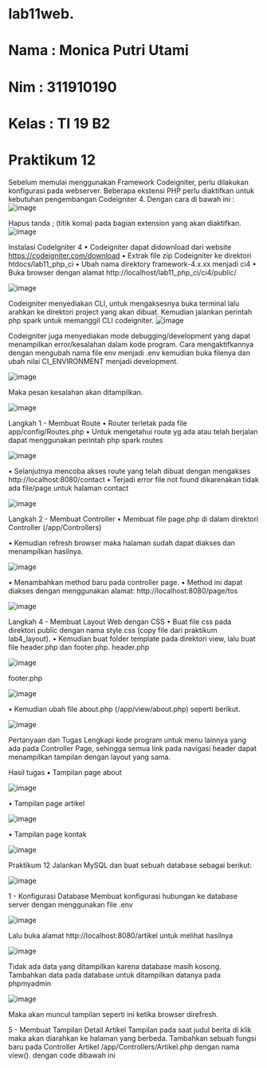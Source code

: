 # lab11web.
# Nama : Monica Putri Utami
# Nim   : 311910190
# Kelas : TI 19 B2
# Praktikum 12
Sebelum memulai menggunakan Framework Codeigniter, perlu dilakukan konfigurasi pada webserver. Beberapa ekstensi PHP perlu diaktifkan untuk kebutuhan pengembangan Codeigniter 4. Dengan cara di bawah ini :
![image](https://user-images.githubusercontent.com/81574673/122777207-04c84480-d2d6-11eb-9ccc-8d89bd8345b4.png)

Hapus tanda ; (titik koma) pada bagian extension yang akan diaktifkan. 
![image](https://user-images.githubusercontent.com/81574673/122777292-1873ab00-d2d6-11eb-8067-277e13351f46.png)

Instalasi CodeIgniter 4
•	Codeigniter dapat didownload dari website https://codeigniter.com/download
•	Extrak file zip Codeigniter ke direktori htdocs/lab11_php_ci
•	Ubah nama direktory framework-4.x.xx menjadi ci4
•	Buka browser dengan alamat http://localhost/lab11_php_ci/ci4/public/

![image](https://user-images.githubusercontent.com/81574673/122777364-2c1f1180-d2d6-11eb-84a2-172832c41961.png)

Codeigniter menyediakan CLI, untuk mengaksesnya buka terminal lalu arahkan ke direktori project yang akan dibuat. Kemudian jalankan perintah php spark untuk memanggil CLI codeigniter.
![image](https://user-images.githubusercontent.com/81574673/122777809-96d04d00-d2d6-11eb-92f6-6728b94905e9.png)

Codeigniter juga menyediakan mode debugging/development yang dapat menampilkan error/kesalahan dalam kode program. Cara mengaktifkannya dengan mengubah nama file env menjadi .env kemudian buka filenya dan ubah nilai CI_ENVIRONMENT menjadi development.

![image](https://user-images.githubusercontent.com/81574673/122778082-dac35200-d2d6-11eb-8556-7f6e839ae6d3.png)

Maka pesan kesalahan akan ditampilkan.

![image](https://user-images.githubusercontent.com/81574673/122778203-f6c6f380-d2d6-11eb-8ddb-88a899aa3da4.png)

Langkah 1 - Membuat Route
•	Router terletak pada file app/config/Routes.php
•	Untuk mengetahui route yg ada atau telah berjalan dapat menggunakan perintah php spark routes

![image](https://user-images.githubusercontent.com/81574673/122778301-1231fe80-d2d7-11eb-9f17-3cdd87f7e733.png)

•	Selanjutnya mencoba akses route yang telah dibuat dengan mengakses http://localhost:8080/contact
•	Terjadi error file not found dikarenakan tidak ada file/page untuk halaman contact

![image](https://user-images.githubusercontent.com/81574673/122778596-56250380-d2d7-11eb-90a2-f42a2027a701.png)

Langkah 2 - Membuat Controller
•	Membuat file page.php di dalam direktori Controller (/app/Controllers)

•	Kemudian refresh browser maka halaman sudah dapat diakses dan menampilkan hasilnya.

![image](https://user-images.githubusercontent.com/81574673/122780614-32fb5380-d2d9-11eb-9be7-f2d0410de8e0.png)

•	Menambahkan method baru pada controller page.
•	Method ini dapat diakses dengan menggunakan alamat: http://localhost:8080/page/tos

![image](https://user-images.githubusercontent.com/81574673/122780716-4c9c9b00-d2d9-11eb-8c67-30d92ea1ed93.png)

Langkah 4 - Membuat Layout Web dengan CSS
•	Buat file css pada direktori public dengan nama style.css (copy file dari praktikum lab4_layout).
•	Kemudian buat folder template pada direktori view, lalu buat file header.php dan footer.php.
header.php

![image](https://user-images.githubusercontent.com/81574673/122780824-676f0f80-d2d9-11eb-9adf-bc818c42824f.png)

footer.php

![image](https://user-images.githubusercontent.com/81574673/122780884-7786ef00-d2d9-11eb-9ce6-37f926c1f60d.png)


•	Kemudian ubah file about.php (/app/view/about.php) seperti berikut.

![image](https://user-images.githubusercontent.com/81574673/122780962-8e2d4600-d2d9-11eb-9ce3-5b71cccf3133.png)

Pertanyaan dan Tugas
Lengkapi kode program untuk menu lainnya yang ada pada Controller Page, sehingga semua link pada navigasi header dapat menampilkan tampilan dengan layout yang sama.

Hasil tugas
•	Tampilan page about

![image](https://user-images.githubusercontent.com/81574673/122781111-b2892280-d2d9-11eb-838c-4c4c52fc93fa.png)

•	Tampilan page artikel

![image](https://user-images.githubusercontent.com/81574673/122781228-ce8cc400-d2d9-11eb-852a-5d9dd8af932b.png)

•	Tampilan page kontak

![image](https://user-images.githubusercontent.com/81574673/122781321-e2d0c100-d2d9-11eb-9ef5-cd3426268cd6.png)

Praktikum 12
Jalankan MySQL dan buat sebuah database sebagai berikut:

![image](https://user-images.githubusercontent.com/81574673/122781647-3b07c300-d2da-11eb-9596-7cd55b5fa8d6.png)

1 - Konfigurasi Database
Membuat konfigurasi hubungan ke database server dengan menggunakan file .env

![image](https://user-images.githubusercontent.com/81574673/122781726-4e1a9300-d2da-11eb-817c-b7622d058797.png)

Lalu buka alamat http://localhost:8080/artikel untuk melihat hasilnya

![image](https://user-images.githubusercontent.com/81574673/122781855-69859e00-d2da-11eb-9f8c-2edb29945c19.png)

Tidak ada data yang ditampilkan karena database masih kosong. Tambahkan data pada database untuk ditampilkan datanya pada phpmyadmin

![image](https://user-images.githubusercontent.com/81574673/122781974-8326e580-d2da-11eb-8464-1d04ac31e49d.png)

Maka akan muncul tampilan seperti ini ketika browser direfresh.

5 - Membuat Tampilan Detail Artikel
Tampilan pada saat judul berita di klik maka akan diarahkan ke halaman yang berbeda. Tambahkan sebuah fungsi baru pada Controller Artikel /app/Controllers/Artikel.php dengan nama view(). dengan code dibawah ini







